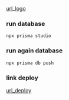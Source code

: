 [url_logo](https://www.flaticon.com/free-sticker/lettering_6702433?term=social&page=1&position=82&origin=search&related_id=6702433)

### run database

```
npx prisma studio
```

### run again database

```
npx prisma db push
```

### link deploy

[url_deploy](https://social-media-kappa-snowy.vercel.app/)
